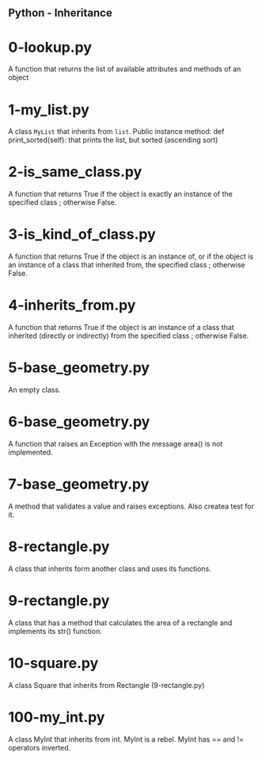 ## Python - Inheritance
# 0-lookup.py
A function that returns the list of available attributes and methods of an object
# 1-my_list.py
A class `MyList` that inherits from `list`. Public instance method: def print_sorted(self): that prints the list, but sorted (ascending sort)
# 2-is_same_class.py
A function that returns True if the object is exactly an instance of the specified class ; otherwise False.
# 3-is_kind_of_class.py
A function that returns True if the object is an instance of, or if the object is an instance of a class that inherited from, the specified class ; otherwise False.
# 4-inherits_from.py
A function that returns True if the object is an instance of a class that inherited (directly or indirectly) from the specified class ; otherwise False.
# 5-base_geometry.py
An empty class.
# 6-base_geometry.py
A function that raises an Exception with the message area() is not implemented.
# 7-base_geometry.py
A method that validates a value and raises exceptions. Also createa test for it.
# 8-rectangle.py
A class that inherits form another class and uses its functions.
# 9-rectangle.py
A class that has a method that calculates the area of a rectangle and implements its str() function.
# 10-square.py
A class Square that inherits from Rectangle (9-rectangle.py) 
# 100-my_int.py
A class MyInt that inherits from int. MyInt is a rebel. MyInt has == and != operators inverted.
